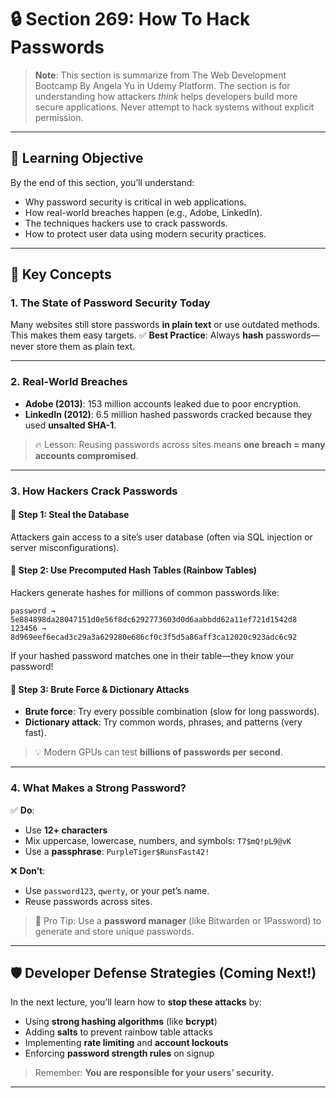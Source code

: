 # 🔒 Section 269: How To Hack Passwords

> **Note**: This section is summarize from The Web Development Bootcamp By Angela Yu in Udemy Platform. The section is for understanding how attackers _think_ helps developers build more secure applications. Never attempt to hack systems without explicit permission.

---

## 🎯 Learning Objective

By the end of this section, you’ll understand:

- Why password security is critical in web applications.
- How real-world breaches happen (e.g., Adobe, LinkedIn).
- The techniques hackers use to crack passwords.
- How to protect user data using modern security practices.

---

## 📌 Key Concepts

### 1. **The State of Password Security Today**

Many websites still store passwords **in plain text** or use outdated methods. This makes them easy targets.
✅ **Best Practice**: Always **hash** passwords—never store them as plain text.

---

### 2. **Real-World Breaches**

- **Adobe (2013)**: 153 million accounts leaked due to poor encryption.
- **LinkedIn (2012)**: 6.5 million hashed passwords cracked because they used **unsalted SHA-1**.

> 🔥 Lesson: Reusing passwords across sites means **one breach = many accounts compromised**.

---

### 3. **How Hackers Crack Passwords**

#### 🔹 Step 1: Steal the Database

Attackers gain access to a site’s user database (often via SQL injection or server misconfigurations).

#### 🔹 Step 2: Use Precomputed **Hash Tables** (Rainbow Tables)

Hackers generate hashes for millions of common passwords like:

```
password → 5e884898da28047151d0e56f8dc6292773603d0d6aabbdd62a11ef721d1542d8
123456 → 8d969eef6ecad3c29a3a629280e686cf0c3f5d5a86aff3ca12020c923adc6c92
```

If your hashed password matches one in their table—they know your password!

#### 🔹 Step 3: Brute Force & Dictionary Attacks

- **Brute force**: Try every possible combination (slow for long passwords).
- **Dictionary attack**: Try common words, phrases, and patterns (very fast).

> 💡 Modern GPUs can test **billions of passwords per second**.

---

### 4. **What Makes a Strong Password?**

✅ **Do**:

- Use **12+ characters**
- Mix uppercase, lowercase, numbers, and symbols: `T7$mQ!pL9@vK`
- Use a **passphrase**: `PurpleTiger$RunsFast42!`

❌ **Don’t**:

- Use `password123`, `qwerty`, or your pet’s name.
- Reuse passwords across sites.

> 🔐 Pro Tip: Use a **password manager** (like Bitwarden or 1Password) to generate and store unique passwords.

---

## 🛡️ Developer Defense Strategies (Coming Next!)

In the next lecture, you’ll learn how to **stop these attacks** by:

- Using **strong hashing algorithms** (like **bcrypt**)
- Adding **salts** to prevent rainbow table attacks
- Implementing **rate limiting** and **account lockouts**
- Enforcing **password strength rules** on signup

> Remember: **You are responsible for your users’ security.**

---
